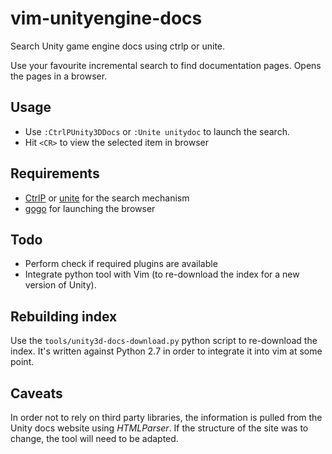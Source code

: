 vim-unityengine-docs
====================
Search Unity game engine docs using ctrlp or unite.

Use your favourite incremental search to find documentation pages. Opens the
pages in a browser.

Usage
-----

* Use `:CtrlPUnity3DDocs` or `:Unite unitydoc` to launch the search.
* Hit `<CR>` to view the selected item in browser

Requirements
------------

* [CtrlP](https://github.com/kien/ctrlp.vim) or [unite](https://github.com/Shougo/unite.vim) for the search mechanism
* [gogo](https://github.com/idbrii/vim-gogo) for launching the browser

Todo
----

* Perform check if required plugins are available
* Integrate python tool with Vim (to re-download the index for a new version of Unity).

Rebuilding index
----------------

Use the `tools/unity3d-docs-download.py` python script to re-download the index.
It's written against Python 2.7 in order to integrate it into vim at some point.

Caveats
-------

In order not to rely on third party libraries, the information is pulled from 
the Unity docs website using *HTMLParser*. If the structure of the site was 
to change, the tool will need to be adapted.
